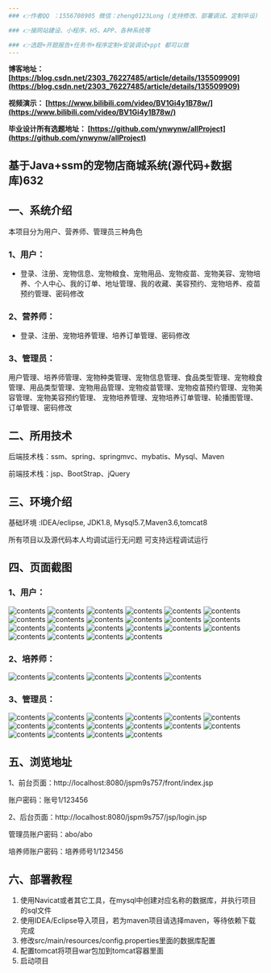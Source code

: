 ```yaml
---
### 👉作者QQ ：1556708905 微信：zheng0123Long (支持修改、部署调试、定制毕设)

### 👉接网站建设、小程序、H5、APP、各种系统等

### 👉选题+开题报告+任务书+程序定制+安装调试+ppt 都可以做
---
```


**博客地址：
[https://blog.csdn.net/2303_76227485/article/details/135509909](https://blog.csdn.net/2303_76227485/article/details/135509909)**

**视频演示：
[https://www.bilibili.com/video/BV1Gi4y1B78w/](https://www.bilibili.com/video/BV1Gi4y1B78w/)**

**毕业设计所有选题地址：
[https://github.com/ynwynw/allProject](https://github.com/ynwynw/allProject)**

## 基于Java+ssm的宠物店商城系统(源代码+数据库)632

## 一、系统介绍
本项目分为用户、营养师、管理员三种角色

### 1、用户：
- 登录、注册、宠物信息、宠物粮食、宠物用品、宠物疫苗、宠物美容、宠物培养、个人中心、我的订单、地址管理、我的收藏、美容预约、宠物培养、疫苗预约管理、密码修改

### 2、营养师：
- 登录、注册、宠物培养管理、培养订单管理、密码修改

### 3、管理员：
用户管理、培养师管理、宠物种类管理、宠物信息管理、食品类型管理、宠物粮食管理、用品类型管理、宠物用品管理、宠物疫苗管理、宠物疫苗预约管理、宠物美容管理、宠物美容预约管理、
宠物培养管理、宠物培养订单管理、轮播图管理、订单管理、密码修改

## 二、所用技术

后端技术栈：ssm、spring、springmvc、mybatis、Mysql、Maven

前端技术栈：jsp、BootStrap、jQuery

## 三、环境介绍

基础环境 :IDEA/eclipse, JDK1.8, Mysql5.7,Maven3.6,tomcat8

所有项目以及源代码本人均调试运行无问题 可支持远程调试运行

## 四、页面截图
### 1、用户：
![contents](./picture/picture2.png)
![contents](./picture/picture3.png)
![contents](./picture/picture4.png)
![contents](./picture/picture5.png)
![contents](./picture/picture6.png)
![contents](./picture/picture7.png)
![contents](./picture/picture8.png)
![contents](./picture/picture9.png)
![contents](./picture/picture10.png)
![contents](./picture/picture11.png)
![contents](./picture/picture12.png)
![contents](./picture/picture13.png)
![contents](./picture/picture14.png)
![contents](./picture/picture15.png)
![contents](./picture/picture16.png)
![contents](./picture/picture17.png)
![contents](./picture/picture18.png)
![contents](./picture/picture19.png)
![contents](./picture/picture20.png)
![contents](./picture/picture21.png)
![contents](./picture/picture22.png)
![contents](./picture/picture23.png)
### 2、培养师：
![contents](./picture/picture24.png)
![contents](./picture/picture25.png)
![contents](./picture/picture26.png)
![contents](./picture/picture27.png)
![contents](./picture/picture28.png)
### 3、管理员：
![contents](./picture/picture29.png)
![contents](./picture/picture30.png)
![contents](./picture/picture31.png)
![contents](./picture/picture32.png)
![contents](./picture/picture33.png)
![contents](./picture/picture34.png)
![contents](./picture/picture35.png)
![contents](./picture/picture36.png)
![contents](./picture/picture37.png)
![contents](./picture/picture38.png)
![contents](./picture/picture39.png)
![contents](./picture/picture40.png)
![contents](./picture/picture41.png)
![contents](./picture/picture42.png)
![contents](./picture/picture43.png)
![contents](./picture/picture44.png)

## 五、浏览地址

1、前台页面：http://localhost:8080/jspm9s757/front/index.jsp

账户密码：账号1/123456

2、后台页面：http://localhost:8080/jspm9s757/jsp/login.jsp

管理员账户密码：abo/abo

培养师账户密码：培养师号1/123456

## 六、部署教程
1. 使用Navicat或者其它工具，在mysql中创建对应名称的数据库，并执行项目的sql文件
2. 使用IDEA/Eclipse导入项目，若为maven项目请选择maven，等待依赖下载完成
3. 修改src/main/resources/config.properties里面的数据库配置
4. 配置tomcat将项目war包加到tomcat容器里面
5. 启动项目

